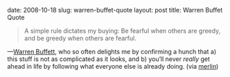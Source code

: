 date: 2008-10-18
slug: warren-buffet-quote
layout: post
title: Warren Buffet Quote


<blockquote>A simple rule dictates my buying: Be fearful when others are greedy, and be greedy when others are fearful.</blockquote>&#8212;<a href="http://www.nytimes.com/2008/10/17/opinion/17buffett.html?_r=2&amp;oref=slogin" target="_blank">Warren Buffett</a>, who so often delights me by confirming a hunch that a) this stuff is not as complicated as it looks, and b) you’ll never <em>really</em> get ahead in life by following what everyone else is already doing. (via <a href="http://www.kungfugrippe.com/" target="_blank">merlin</a>)
